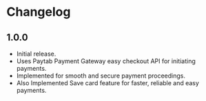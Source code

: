Changelog
=========

1.0.0
------------------
- Initial release.
- Uses Paytab Payment Gateway easy checkout API for initiating payments.
- Implemented for smooth and secure payment proceedings.
- Also Implemented Save card feature for faster, reliable and easy payments.